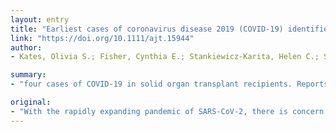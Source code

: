 ```yaml
---
layout: entry
title: "Earliest cases of coronavirus disease 2019 (COVID-19) identified in solid organ transplant recipients in the United States"
link: "https://doi.org/10.1111/ajt.15944"
author:
- Kates, Olivia S.; Fisher, Cynthia E.; Stankiewicz-Karita, Helen C.; Shepherd, Amanda K.; Church, E. Chandler; Kapnadak, Siddhartha G.; Lease, Erika D.; Riedo, Francis X.; Rakita, Robert M.; Limaye, Ajit P.

summary:
- "four cases of COVID-19 in solid organ transplant recipients. Reports show a range of symptoms, clinical severity, and disease course. Two hospitalized patients and two patients managed entirely in the outpatient setting. We describe each patient's medical history, transplantation history, clinical presentation and workup, and their course from diagnosis to hospital discharge or improvement in symptoms. The pandemic of SARS-CoV-2 is rapidly expanding."

original:
- "With the rapidly expanding pandemic of SARS-CoV-2, there is concern that solid organ transplant recipients will be particularly vulnerable to infection and may experience a more severe clinical course. We report four cases of COVID-19 in solid organ transplant recipients including recipients of kidney, liver, lung, and heart transplants. We describe each patient's medical history including transplantation history, their clinical presentation and workup, and their course from diagnosis to either hospital discharge or to improvement in symptoms. These reports demonstrate a range of symptoms, clinical severity, and disease course in solid organ transplant recipients with COVID-19, including two hospitalized patients and two patients managed entirely in the outpatient setting."
---
```


